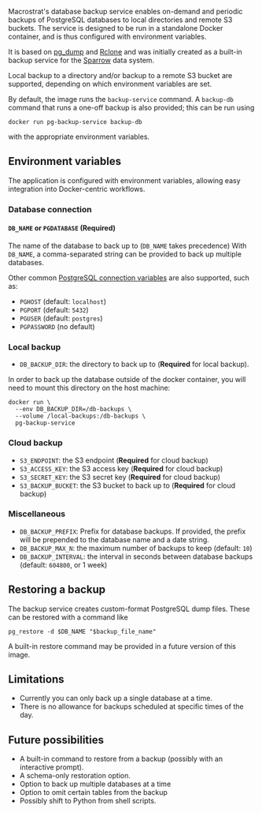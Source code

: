 Macrostrat's database backup service enables on-demand and periodic backups of
PostgreSQL databases to local directories and remote S3 buckets. The service
is designed to be run in a standalone Docker container, and is thus configured
with environment variables.

It is based on [pg_dump](https://www.postgresql.org/docs/current/app-pgdump.html)
and [Rclone](https://rclone.org) and was initially created as
a built-in backup service for the [Sparrow](https://sparrow-data.org) data system.

Local backup to a directory and/or backup to a remote S3 bucket
are supported, depending on which environment variables are set.

By default, the image runs the `backup-service` command. A
`backup-db` command that runs a one-off backup is also provided;
this can be run using
```
docker run pg-backup-service backup-db
```
with the appropriate environment variables.

## Environment variables

The application is configured with environment variables, allowing easy integration into Docker-centric workflows.
### Database connection

#### `DB_NAME` or `PGDATABASE` (**Required**)
The name of the database to back up to (`DB_NAME` takes precedence)
With `DB_NAME`, a comma-separated string can be provided to back up multiple databases.

Other common [PostgreSQL connection variables](https://www.postgresql.org/docs/current/libpq-envars.html)
are also supported, such as:

- `PGHOST` (default: `localhost`)
- `PGPORT` (default: `5432`)
- `PGUSER` (default: `postgres`)
- `PGPASSWORD` (no default)

### Local backup

- `DB_BACKUP_DIR`: the directory to back up to (**Required** for local backup).

In order to back up the database outside of the docker container, you will need to mount this directory on the host
machine:
```
docker run \
  --env DB_BACKUP_DIR=/db-backups \
  --volume /local-backups:/db-backups \
  pg-backup-service
```

### Cloud backup

- `S3_ENDPOINT`: the S3 endpoint (**Required** for cloud backup)
- `S3_ACCESS_KEY`: the S3 access key (**Required** for cloud backup)
- `S3_SECRET_KEY`: the S3 secret key (**Required** for cloud backup)
- `S3_BACKUP_BUCKET`: the S3 bucket to back up to (**Required** for cloud backup)

### Miscellaneous

- `DB_BACKUP_PREFIX`: Prefix for database backups. If provided, the prefix will be prepended to the database name and a date string.
- `DB_BACKUP_MAX_N`: the maximum number of backups to keep (default: `10`)
- `DB_BACKUP_INTERVAL`: the interval in seconds between database backups (default: `604800`, or 1 week)

## Restoring a backup

The backup service creates custom-format PostgreSQL dump files.
These can be restored with a command like
```
pg_restore -d $DB_NAME "$backup_file_name"
```
A built-in restore command may be provided in a future
version of this image.


## Limitations

- Currently you can only back up a single database at a time.
- There is no allowance for backups scheduled at specific
  times of the day.

## Future possibilities

- A built-in command to restore from a backup (possibly with an interactive prompt).
- A schema-only restoration option.
- Option to back up multiple databases at a time
- Option to omit certain tables from the backup
- Possibly shift to Python from shell scripts.
